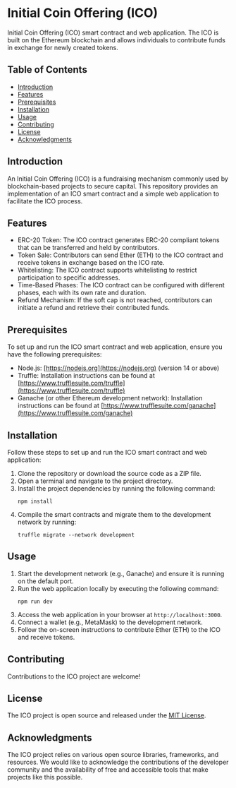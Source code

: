 # Initial Coin Offering (ICO)

 Initial Coin Offering (ICO) smart contract and web application.
 The ICO is built on the Ethereum blockchain and allows individuals to contribute funds in exchange for newly created tokens.

## Table of Contents

- [Introduction](#introduction)
- [Features](#features)
- [Prerequisites](#prerequisites)
- [Installation](#installation)
- [Usage](#usage)
- [Contributing](#contributing)
- [License](#license)
- [Acknowledgments](#acknowledgments)

## Introduction

An Initial Coin Offering (ICO) is a fundraising mechanism commonly used by blockchain-based projects to secure capital. This repository provides an implementation of an ICO smart contract and a simple web application to facilitate the ICO process.

## Features

- ERC-20 Token: The ICO contract generates ERC-20 compliant tokens that can be transferred and held by contributors.
- Token Sale: Contributors can send Ether (ETH) to the ICO contract and receive tokens in exchange based on the ICO rate.
- Whitelisting: The ICO contract supports whitelisting to restrict participation to specific addresses.
- Time-Based Phases: The ICO contract can be configured with different phases, each with its own rate and duration.
- Refund Mechanism: If the soft cap is not reached, contributors can initiate a refund and retrieve their contributed funds.

## Prerequisites

To set up and run the ICO smart contract and web application, ensure you have the following prerequisites:

- Node.js: [https://nodejs.org](https://nodejs.org) (version 14 or above)
- Truffle: Installation instructions can be found at [https://www.trufflesuite.com/truffle](https://www.trufflesuite.com/truffle)
- Ganache (or other Ethereum development network): Installation instructions can be found at [https://www.trufflesuite.com/ganache](https://www.trufflesuite.com/ganache)

## Installation

Follow these steps to set up and run the ICO smart contract and web application:

1. Clone the repository or download the source code as a ZIP file.
2. Open a terminal and navigate to the project directory.
3. Install the project dependencies by running the following command:
   ```
   npm install
   ```
4. Compile the smart contracts and migrate them to the development network by running:
   ```
   truffle migrate --network development
   ```

## Usage

1. Start the development network (e.g., Ganache) and ensure it is running on the default port.
2. Run the web application locally by executing the following command:
   ```
   npm run dev
   ```
3. Access the web application in your browser at `http://localhost:3000`.
4. Connect a wallet (e.g., MetaMask) to the development network.
5. Follow the on-screen instructions to contribute Ether (ETH) to the ICO and receive tokens.

## Contributing

Contributions to the ICO project are welcome!

## License

The ICO project is open source and released under the [MIT License](LICENSE). 

## Acknowledgments

The ICO project relies on various open source libraries, frameworks, and resources. We would like to acknowledge the contributions of the developer community and the availability of free and accessible tools that make projects like this possible.
